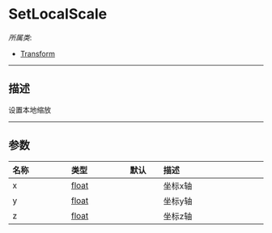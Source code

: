 # SetLocalScale

*所属类*:
* [Transform](/Api/Classes/Base/Transform.md)
------------------------------------------------------------------------------------------
## 描述

设置本地缩放

------------------------------------------------------------------------------------------
## 参数

|<div style="width:100px">名称</div>|<div style="width:100px">类型</div>|<div style="width:50px">默认</div>|<div style="width:350px">描述</div>|
|:---|:---|:---|:---|
|x|[float](/Api/DataType/Number.md)||坐标x轴|
|y|[float](/Api/DataType/Number.md)||坐标y轴|
|z|[float](/Api/DataType/Number.md)||坐标z轴|
